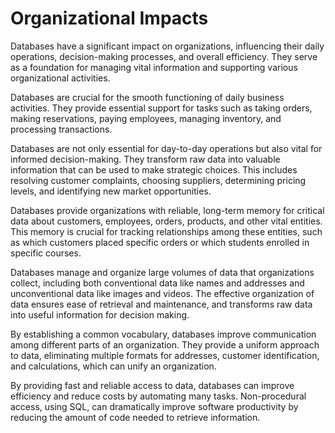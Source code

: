 # Organizational Impacts

Databases have a significant impact on organizations, influencing their daily operations, decision-making processes, and overall efficiency. They serve as a foundation for managing vital information and supporting various organizational activities.

Databases are crucial for the smooth functioning of daily business activities. They provide essential support for tasks such as taking orders, making reservations, paying employees, managing inventory, and processing transactions.

Databases are not only essential for day-to-day operations but also vital for informed decision-making. They transform raw data into valuable information that can be used to make strategic choices. This includes resolving customer complaints, choosing suppliers, determining pricing levels, and identifying new market opportunities.

Databases provide organizations with reliable, long-term memory for critical data about customers, employees, orders, products, and other vital entities. This memory is crucial for tracking relationships among these entities, such as which customers placed specific orders or which students enrolled in specific courses.

Databases manage and organize large volumes of data that organizations collect, including both conventional data like names and addresses and unconventional data like images and videos. The effective organization of data ensures ease of retrieval and maintenance, and transforms raw data into useful information for decision making.

By establishing a common vocabulary, databases improve communication among different parts of an organization. They provide a uniform approach to data, eliminating multiple formats for addresses, customer identification, and calculations, which can unify an organization.

By providing fast and reliable access to data, databases can improve efficiency and reduce costs by automating many tasks. Non-procedural access, using SQL, can dramatically improve software productivity by reducing the amount of code needed to retrieve information.
